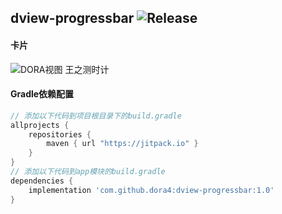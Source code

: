 dview-progressbar
![Release](https://jitpack.io/v/dora4/dview-progressbar.svg)
--------------------------------

#### 卡片
![DORA视图 王之测时计](https://github.com/user-attachments/assets/f60e52fe-1814-40ce-9cc6-90548816285a)

#### Gradle依赖配置

```groovy
// 添加以下代码到项目根目录下的build.gradle
allprojects {
    repositories {
        maven { url "https://jitpack.io" }
    }
}
// 添加以下代码到app模块的build.gradle
dependencies {
    implementation 'com.github.dora4:dview-progressbar:1.0'
}
```
